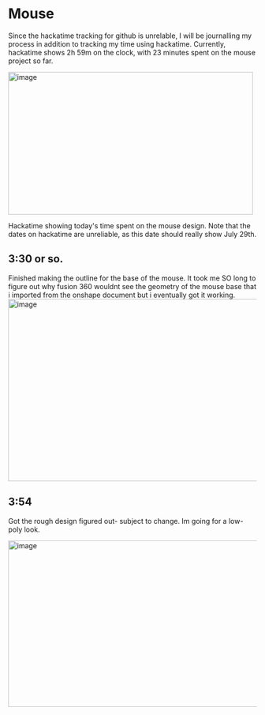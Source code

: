 # Mouse

Since the hackatime tracking for github is unrelable, I will be journalling my process in addition to tracking my time using hackatime. Currently, hackatime shows 2h 59m on the clock, with 23 minutes spent on the mouse project so far. 


<img width="496" height="289" alt="image" src="https://github.com/user-attachments/assets/f0159ddc-1a7e-4fa8-ab1e-573de78cd3b1" />

Hackatime showing today's time spent on the mouse design. Note that the dates on hackatime are unreliable, as this date should really show July 29th. 

## 3:30 or so. 
Finished making the outline for the base of the mouse. It took me SO long to figure out why fusion 360 wouldnt see the geometry of the mouse base that i imported from the onshape document but i eventually got it working. 
<img width="747" height="369" alt="image" src="https://github.com/user-attachments/assets/1d5126b8-1b59-4963-ad82-7a22629445de" />

## 3:54
Got the rough design figured out- subject to change. Im going for a low-poly look. 

<img width="836" height="337" alt="image" src="https://github.com/user-attachments/assets/6d105840-dd54-44e0-8744-dfbb2adae9d4" />

